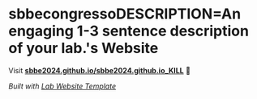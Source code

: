 
# sbbecongressoDESCRIPTION=An engaging 1-3 sentence description of your lab.'s Website

Visit **[sbbe2024.github.io/sbbe2024.github.io_KILL](https://sbbe2024.github.io/sbbe2024.github.io_KILL)** 🚀

_Built with [Lab Website Template](https://greene-lab.gitbook.io/lab-website-template-docs)_
